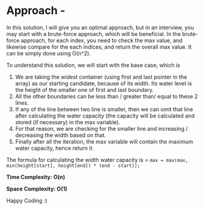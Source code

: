# Approach - 

In this solution, I will give you an optimal approach, but in an interview, you may start with a brute-force approach, which will be beneficial. In the brute-force approach, for each index, you need to check the max value, and likewise compare for the each indices, and return the overall max value. It can be simply done using O(n^2).

To understand this solution, we will start with the base case, which is

1. We are taking the widest container (using first and last pointer in the array) as our starting candidate, because of its width. Its water level is the height of the smaller one of first and last boundary.
2. All the other boundaries can be less than / greater than/ equal to these 2 lines.
3. If any of the line between two line is smaller, then we can omit that line after calculating the water capacity (the capacity will be calculated and stored (if necessary) in the max variable).
4. For that reason, we are checking for the smaller line and increasing / decreasing the width based on that.
5. Finally after all the iteration, the max variable will contain the maximum water capacity, hence return it.

The formula for calculating the width water capacity is = `max = max(max, min(height[start], height[end]) * (end - start));`

**Time Complexity: O(n)**

**Space Complexity: O(1)**

Happy Coding :)